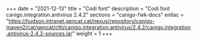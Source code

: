 +++
date        = "2021-12-13"
title       = "Codi font"
description = "Codi font canigo.integration.antivirus 2.4.2"
sections    = "canigo-fwk-docs"
enllac		= "https://hudson.intranet.gencat.cat/nexus/repository/canigo-maven2/cat/gencat/ctti/canigo.integration.antivirus/2.4.2/canigo.integration.antivirus-2.4.2-sources.jar"
weight		= 1
+++
